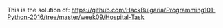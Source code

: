 This is the solution of: 
https://github.com/HackBulgaria/Programming101-Python-2016/tree/master/week09/Hospital-Task
